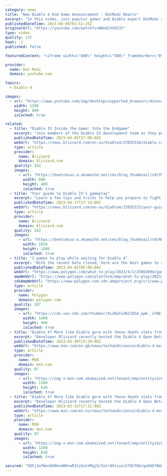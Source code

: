 ```yaml
---
category: news
title: "New Diablo 4 End Game Announcement - DatModz Reacts"
excerpt: "In this video, join popular gamer and Diablo expert DatModz as he reacts to the new Diablo 4 end game announcement. As one of ..."
publishedDateTime: 2023-04-06T01:51:25Z
originalUrl: "https://youtube.com/watch?v=NAkGCXVO3JI"
type: video
quality: 137
heat: -1
published: false

featuredContent: "<iframe width=\"800\" height=\"500\" frameborder=\"0\" src=\"https://www.youtube.com/embed/NAkGCXVO3JI\" allow=\"accelerometer; autoplay; encrypted-media; gyroscope; picture-in-picture\" allowfullscreen></iframe>"

provider:
  name: Dat Modz
  domain: youtube.com

topics:
  - Diablo 4

images:
  - url: "https://www.youtube.com/img/desktop/supported_browsers/dinosaur.png"
    width: 1200
    height: 800
    isCached: true

related:
  - title: "Diablo IV Inside the Game: Into the Endgame"
    excerpt: "Join members of the Diablo IV development team as they pull back the curtain on the experiences waiting for you in the endgame."
    publishedDateTime: 2023-04-05T17:00:00Z
    webUrl: "https://news.blizzard.com/en-us/diablo4/23935318/diablo-iv-inside-the-game-into-the-endgame"
    type: article
    provider:
      name: Blizzard
      domain: blizzard.com
    quality: 162
    images:
      - url: "https://bnetcmsus-a.akamaihd.net/cms/blog_thumbnail/v9/V953OPV7CKRK1680311743200.png"
        width: 880
        height: 400
        isCached: true
  - title: "Your guide to Diablo IV’s gameplay"
    excerpt: "Learn a few tips and tricks to help you prepare to fight for the fate of the world."
    publishedDateTime: 2023-04-17T17:14:00Z
    webUrl: "https://news.blizzard.com/en-us/diablo4/23935223/your-guide-to-diablo-iv-s-gameplay"
    type: article
    provider:
      name: Blizzard
      domain: blizzard.com
    quality: 162
    images:
      - url: "https://bnetcmsus-a.akamaihd.net/cms/blog_thumbnail/n9/N942F4LXC4QH1681755793485.png"
        width: 1920
        height: 1080
        isCached: true
  - title: "3 games to play while waiting for Diablo 4"
    excerpt: "With the recent beta closed, here are the best games to scratch that dungeon-crawler itch Last week’s Diablo 4 beta has come and gone, and unless Blizzard decides (last-minute) to host another before ..."
    publishedDateTime: 2023-04-01T05:00:00Z
    webUrl: "https://www.polygon.com/what-to-play/2023/4/1/23663694/games-like-diablo-4-to-play-ps5-pc-xbox-path-of-exile"
    ampWebUrl: "https://www.polygon.com/platform/amp/what-to-play/2023/4/1/23663694/games-like-diablo-4-to-play-ps5-pc-xbox-path-of-exile"
    cdnAmpWebUrl: "https://www-polygon-com.cdn.ampproject.org/c/s/www.polygon.com/platform/amp/what-to-play/2023/4/1/23663694/games-like-diablo-4-to-play-ps5-pc-xbox-path-of-exile"
    type: article
    provider:
      name: Polygon
      domain: polygon.com
    quality: 107
    images:
      - url: "https://cdn.vox-cdn.com/thumbor/VL2BaTsd8ZJdSA_epK-_oTWEfik=/0x0:1600x900/1400x933/filters:focal(647x147:903x403):no_upscale()/cdn.vox-cdn.com/uploads/chorus_image/image/72137713/d4_hed_2.0.png"
        width: 1400
        height: 900
        isCached: true
  - title: "Diablo 4? More like Diablo gore with these death stats from the beta"
    excerpt: "Developer Blizzard recently hosted the Diablo 4 Open Beta, giving players on Xbox, Windows PCs, and PlayStation systems a chance to play through the start of its campaign, level up to 25, and try out ..."
    publishedDateTime: 2023-03-30T23:59:00Z
    webUrl: "https://www.msn.com/en-gb/news/techandscience/diablo-4-more-like-diablo-gore-with-these-death-stats-from-the-beta/ar-AA19hGaW"
    type: article
    provider:
      name: MSN
      domain: msn.com
    quality: 87
    images:
      - url: "https://img-s-msn-com.akamaized.net/tenant/amp/entityid/AA15MURK.img?h=630&w=1200&m=6&q=60&o=t&l=f&f=jpg&x=688&y=153"
        width: 1200
        height: 630
        isCached: true
  - title: "Diablo 4? More like Diablo gore with these death stats from the beta"
    excerpt: "Developer Blizzard recently hosted the Diablo 4 Open Beta, giving players on Xbox, Windows PCs, and PlayStation systems a chance to play through the start of its campaign, level up to 25, and try out ..."
    publishedDateTime: 2023-03-31T17:21:00Z
    webUrl: "https://www.msn.com/en-nz/news/techandscience/diablo-4-more-like-diablo-gore-with-these-death-stats-from-the-beta/ar-AA19hGaW"
    type: article
    provider:
      name: MSN
      domain: msn.com
    quality: 87
    images:
      - url: "https://img-s-msn-com.akamaized.net/tenant/amp/entityid/AA15MURK.img?h=630&w=1200&m=6&q=60&o=t&l=f&f=jpg&x=688&y=153"
        width: 1200
        height: 630
        isCached: true

secured: "XOFj3afWnn6O0knmBO+wR3JzSnnYMqj9/3uC+0htiuzc579CFD4/ga94EfBHZgDaB/AE0+ezvgy8PH1tsnCrVc6PykCKKrLbEbrPz1hIMOuACcFpf52QgegNCL5anaXr+/XsSqPmkN0l2mQ66eWcSuqY7197Wu4NACvZROvCYhRAqWmqih+0YAlTs5wOY+ftK5Qv9nej1eEPtC2CruDrLsHZsobh5d3Y4wa7VGPLzzFWoFDAzkMtwySjzlOtGQBbRRoIjuOeb7VT8fe2zEC3Hb1RGcZR8Er2gIcAl1o+GD8F+nrNuHVgU0TsLpg6PL/Nshyb7mUI0LJcLq2KlmFXjB3+jdQfRnpXYSgIOdzdI4gLIeaLXYFQ8QXl9FotHT2NtRhHSRWiQ50A0cYhy+3ogDIsVzH7jVvMQZQwyywqgNlgH32GugoarEzpX+COYpX2;Zc+kbCQH53qgZ8bT8nFMOg=="
---
```


